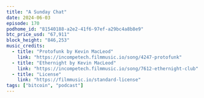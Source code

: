 ```yaml
---
title: "A Sunday Chat"
date: 2024-06-03
episode: 170
podhome_id: "81540188-a2e2-41f6-97ef-a29bc4a8b8e9"
btc_price_usd: "67,911"
block_height: "846,253"
music_credits:
  - title: "Protofunk by Kevin MacLeod"
    link: "https://incompetech.filmmusic.io/song/4247-protofunk"
  - title: "Ethernight by Kevin MacLeod"
    link: "https://incompetech.filmmusic.io/song/7612-ethernight-club"
  - title: "License"
    link: "https://filmmusic.io/standard-license"
tags: ["bitcoin", "podcast"]
---
```

